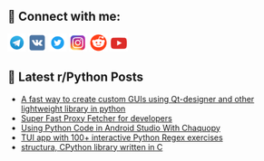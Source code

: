 ## 🔎 Connect with me:
[<img src="https://github.com/bullbesh/bullbesh/blob/main/images/Telegram.png" width="32" height="32" />](https://t.me/bullbesh)
[<img src="https://github.com/bullbesh/bullbesh/blob/main/images/VK.png" width="32" height="32" />](https://vk.com/bullbesh)
[<img src="https://github.com/bullbesh/bullbesh/blob/main/images/Twitter.png" width="32" height="32" />](https://twitter.com/bullbesh1)
[<img src="https://github.com/bullbesh/bullbesh/blob/main/images/Instagram.png" width="32" height="32" />](https://www.instagram.com/bullbesh)
[<img src="https://github.com/bullbesh/bullbesh/blob/main/images/Reddit.png" width="32" height="32" />](https://www.reddit.com/user/bullbesh)
[<img src="https://github.com/bullbesh/bullbesh/blob/main/images/YouTube.png" width="32" height="32" />](https://www.youtube.com/channel/UCtfjRs6uzgq5mfm8S06WTcg)

## 📕 Latest r/Python Posts
<!-- BLOG-POST-LIST:START -->
- [A fast way to create custom GUIs using Qt-designer and other lightweight library in python](https://www.reddit.com/r/Python/comments/11yh58g/a_fast_way_to_create_custom_guis_using_qtdesigner/)
- [Super Fast Proxy Fetcher for developers](https://www.reddit.com/r/Python/comments/11yh3qc/super_fast_proxy_fetcher_for_developers/)
- [Using Python Code in Android Studio With Chaquopy](https://www.reddit.com/r/Python/comments/11ygsjm/using_python_code_in_android_studio_with_chaquopy/)
- [TUI app with 100+ interactive Python Regex exercises](https://www.reddit.com/r/Python/comments/11ygklf/tui_app_with_100_interactive_python_regex/)
- [structura, CPython library written in C](https://www.reddit.com/r/Python/comments/11ygbbx/structura_cpython_library_written_in_c/)
<!-- BLOG-POST-LIST:END -->
